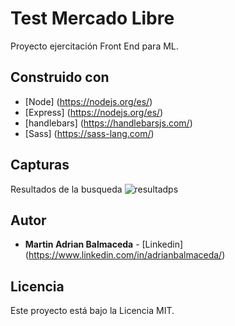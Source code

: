 # Test Mercado Libre

Proyecto ejercitación Front End para ML.

## Construido con

* [Node] (https://nodejs.org/es/) 
* [Express] (https://nodejs.org/es/)
* [handlebars] (https://handlebarsjs.com/) 
* [Sass] (https://sass-lang.com/)

## Capturas

Resultados de la busqueda
![resultadps](https://thumbs.subefotos.com/a1f1825e50d0154bacd736d5d503aacdo.jpg) 

## Autor

* **Martin Adrian Balmaceda** - [Linkedin] (https://www.linkedin.com/in/adrianbalmaceda/)

## Licencia

Este proyecto está bajo la Licencia MIT.

